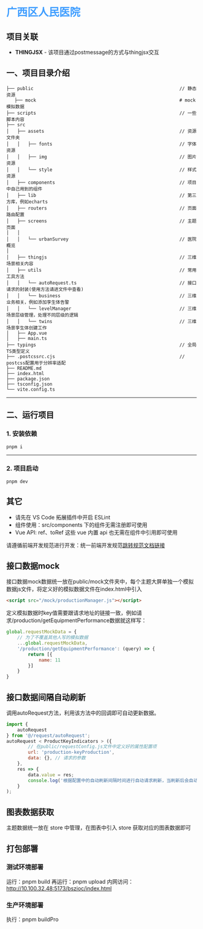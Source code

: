 # **<font color=#409eff>广西区人民医院</font>**

## 项目关联

* **THINGJSX** - 该项目通过postmessage的方式与thingjsx交互

## **一、项目目录介绍**

```
├── public                                                      // 静态资源
   ├── mock                                                     # mock模拟数据
├── scripts                                                     // 一些脚本内容
├── src
│   ├── assets                                                  // 资源文件夹
│   │   ├── fonts                                               // 字体资源
│   │   ├── img                                                 // 图片资源
│   │   └── style                                               // 样式资源
│   ├── components                                              // 项目中自己用到的组件
│   ├── lib                                                     // 第三方库，例如echarts
│   ├── routers                                                 // 页面路由配置
│   ├── screens                                                 // 主题页面
│   │
│   │   └── urbanSurvey                                         // 医院概览
│
│   ├── thingjs                                                 // 三维场景相关内容
│   ├── utils                                                   // 常用工具方法
│   │   └── autoRequest.ts                                      // 接口请求的封装(使用方法请进文件中查看)
│   │   └── business                                            // 三维业务相关，例如添加孪生体告警
│   │   └── levelManager                                        // 三维场景层级管理，处理不同层级的逻辑
│   │   └── twins                                               // 三维场景孪生体创建工作
│   ├── App.vue
│   ├── main.ts
├── typings                                                     // 全局TS类型定义
├── .postcssrc.cjs                                              // postcss配置用于分辨率适配
├── README.md
├── index.html
├── package.json
├── tsconfig.json
└── vite.config.ts
```

---

## **二、运行项目**

### **1. 安装依赖**

 `pnpm i`

---

### **2. 项目启动**

 `pnpm dev`

## **其它**

* 请先在 VS Code 拓展插件中开启 ESLint
* 组件使用：src/components 下的组件无需注册即可使用
* Vue API: ref、toRef 这些 vue 内置 api 也无需在组件中引用即可使用

请遵循前端开发规范进行开发：统一前端开发规范[跳转规范文档链接](https://www.yuque.com/hasaiki/tyxhdu/vt00m15ip1go0hpz?singleDoc#)

## 接口数据mock

接口数据mock数据统一放在public/mock文件夹中，每个主题大屏单独一个模拟数据js文件，将定义好的模拟数据文件在index.html中引入

```html
<script src="/mock/productionManager.js"></script>
```

定义模拟数据时key值需要跟请求地址的链接一致，例如请求/production/getEquipmentPerformance数据就这样写：

```javascript
global.requestMockData = {
    // 为了不覆盖其他人写的模拟数据
    ...global.requestMockData,
    '/production/getEquipmentPerformance': (query) => {
        return [{
            name: 11
        }]
    }
}
```

## 接口数据间隔自动刷新

调用autoRequest方法，利用该方法中的回调即可自动更新数据。

```js
import {
    autoRequest
} from '@/request/autoRequest';
autoRequest < ProductKeyIndicators > ({
        // 在public/requestConfig.js文件中定义好的属性配置项
        url: 'production-keyProduction',
        data: {}, // 请求的参数
    },
    res => {
        data.value = res;
        console.log('根据配置中的自动刷新间隔时间进行自动请求刷新，当刷新后会自动回调到该方法。在该方法中做自动刷新后的操作即可');
    }
);
```

## **图表数据获取**

主题数据统一放在 store 中管理，在图表中引入 store 获取对应的图表数据即可

## **打包部署**

### 测试环境部署

运行：pnpm build
再运行：pnpm upload
内网访问：http://10.100.32.48:5173/bszioc/index.html

### 生产环境部署

执行：pnpm buildPro
